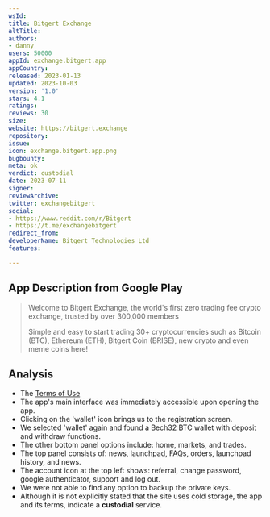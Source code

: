 ```yaml
---
wsId: 
title: Bitgert Exchange
altTitle: 
authors:
- danny
users: 50000
appId: exchange.bitgert.app
appCountry: 
released: 2023-01-13
updated: 2023-10-03
version: '1.0'
stars: 4.1
ratings: 
reviews: 30
size: 
website: https://bitgert.exchange
repository: 
issue: 
icon: exchange.bitgert.app.png
bugbounty: 
meta: ok
verdict: custodial
date: 2023-07-11
signer: 
reviewArchive: 
twitter: exchangebitgert
social:
- https://www.reddit.com/r/Bitgert
- https://t.me/exchangebitgert
redirect_from: 
developerName: Bitgert Technologies Ltd
features: 

---
```


## App Description from Google Play

> Welcome to Bitgert Exchange, the world's first zero trading fee crypto exchange, trusted by over 300,000 members
>
> Simple and easy to start trading 30+ cryptocurrencies such as Bitcoin (BTC), Ethereum (ETH), Bitgert Coin (BRISE), new crypto and even meme coins here!

## Analysis

- The [Terms of Use](https://bitgert.exchange/terms-of-use.html)
- The app's main interface was immediately accessible upon opening the app.
- Clicking on the 'wallet' icon brings us to the registration screen.
- We selected 'wallet' again and found a Bech32 BTC wallet with deposit and withdraw functions.
- The other bottom panel options include: home, markets, and trades. 
- The top panel consists of: news, launchpad, FAQs, orders, launchpad history, and news.
- The account icon at the top left shows: referral, change password, google authenticator, support and log out.
- We were not able to find any option to backup the private keys.
- Although it is not explicitly stated that the site uses cold storage, the app and its terms, indicate a **custodial** service.
